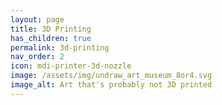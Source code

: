 ```yaml
---
layout: page
title: 3D Printing
has_children: true
permalink: 3d-printing
nav_order: 2
icon: mdi-printer-3d-nozzle
image: /assets/img/undraw_art_museum_8or4.svg
image_alt: Art that's probably not 3D printed
---
```


